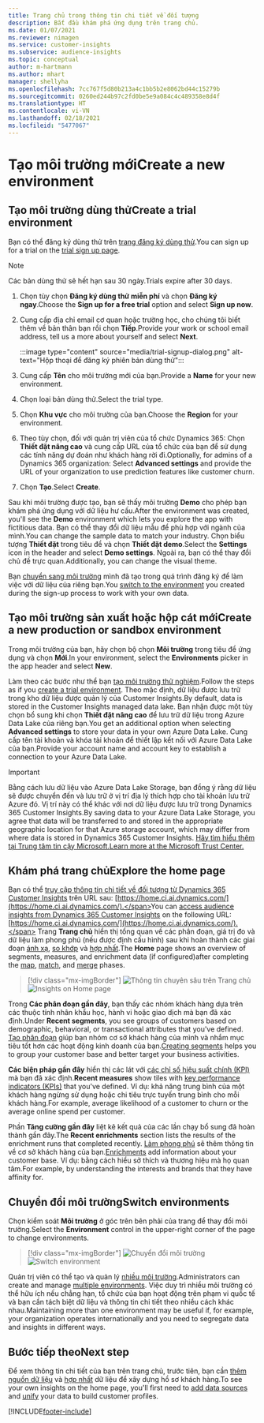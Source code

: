 ```yaml
---
title: Trang chủ trong thông tin chi tiết về đối tượng
description: Bắt đầu khám phá ứng dụng trên trang chủ.
ms.date: 01/07/2021
ms.reviewer: nimagen
ms.service: customer-insights
ms.subservice: audience-insights
ms.topic: conceptual
author: m-hartmann
ms.author: mhart
manager: shellyha
ms.openlocfilehash: 7cc767f5d80b213a4c1bb5b2e8062bd44c15279b
ms.sourcegitcommit: 0260ed244b97c2fd0be5e9a084c4c489358e8d4f
ms.translationtype: HT
ms.contentlocale: vi-VN
ms.lasthandoff: 02/18/2021
ms.locfileid: "5477067"
---
```

# <a name="create-a-new-environment"></a><span data-ttu-id="56b58-103">Tạo môi trường mới</span><span class="sxs-lookup"><span data-stu-id="56b58-103">Create a new environment</span></span>

## <a name="create-a-trial-environment"></a><span data-ttu-id="56b58-104">Tạo môi trường dùng thử</span><span class="sxs-lookup"><span data-stu-id="56b58-104">Create a trial environment</span></span>

<span data-ttu-id="56b58-105">Bạn có thể đăng ký dùng thử trên [trang đăng ký dùng thử](https://dynamics.microsoft.com/get-started/free-trial/?appname=customerinsights).</span><span class="sxs-lookup"><span data-stu-id="56b58-105">You can sign up for a trial on the [trial sign up page](https://dynamics.microsoft.com/get-started/free-trial/?appname=customerinsights).</span></span> 

> [!NOTE]
> <span data-ttu-id="56b58-106">Các bản dùng thử sẽ hết hạn sau 30 ngày.</span><span class="sxs-lookup"><span data-stu-id="56b58-106">Trials expire after 30 days.</span></span>

1. <span data-ttu-id="56b58-107">Chọn tùy chọn **Đăng ký dùng thử miễn phí** và chọn **Đăng ký ngay**.</span><span class="sxs-lookup"><span data-stu-id="56b58-107">Choose the **Sign up for a free trial** option and select **Sign up now**.</span></span>

1. <span data-ttu-id="56b58-108">Cung cấp địa chỉ email cơ quan hoặc trường học, cho chúng tôi biết thêm về bản thân bạn rồi chọn **Tiếp**.</span><span class="sxs-lookup"><span data-stu-id="56b58-108">Provide your work or school email address, tell us a more about yourself and select **Next**.</span></span>

   :::image type="content" source="media/trial-signup-dialog.png" alt-text="Hộp thoại để đăng ký phiên bản dùng thử":::

1. <span data-ttu-id="56b58-110">Cung cấp **Tên** cho môi trường mới của bạn.</span><span class="sxs-lookup"><span data-stu-id="56b58-110">Provide a **Name** for your new environment.</span></span> 

1. <span data-ttu-id="56b58-111">Chọn loại bản dùng thử.</span><span class="sxs-lookup"><span data-stu-id="56b58-111">Select the trial type.</span></span>

1. <span data-ttu-id="56b58-112">Chọn **Khu vực** cho môi trường của bạn.</span><span class="sxs-lookup"><span data-stu-id="56b58-112">Choose the **Region** for your environment.</span></span>

1. <span data-ttu-id="56b58-113">Theo tùy chọn, đối với quản trị viên của tổ chức Dynamics 365: Chọn **Thiết đặt nâng cao** và cung cấp URL của tổ chức của bạn để sử dụng các tính năng dự đoán như khách hàng rời đi.</span><span class="sxs-lookup"><span data-stu-id="56b58-113">Optionally, for admins of a Dynamics 365 organization: Select **Advanced settings** and provide the URL of your organization to use prediction features like customer churn.</span></span>

1. <span data-ttu-id="56b58-114">Chọn **Tạo**.</span><span class="sxs-lookup"><span data-stu-id="56b58-114">Select **Create**.</span></span> 

<span data-ttu-id="56b58-115">Sau khi môi trường được tạo, bạn sẽ thấy môi trường **Demo** cho phép bạn khám phá ứng dụng với dữ liệu hư cấu.</span><span class="sxs-lookup"><span data-stu-id="56b58-115">After the environment was created, you'll see the **Demo** environment which lets you explore the app with fictitious data.</span></span> <span data-ttu-id="56b58-116">Bạn có thể thay đổi dữ liệu mẫu để phù hợp với ngành của mình.</span><span class="sxs-lookup"><span data-stu-id="56b58-116">You can change the sample data to match your industry.</span></span> <span data-ttu-id="56b58-117">Chọn biểu tượng **Thiết đặt** trong tiêu đề và chọn **Thiết đặt demo**.</span><span class="sxs-lookup"><span data-stu-id="56b58-117">Select the **Settings** icon in the header and select **Demo settings**.</span></span> <span data-ttu-id="56b58-118">Ngoài ra, bạn có thể thay đổi chủ đề trực quan.</span><span class="sxs-lookup"><span data-stu-id="56b58-118">Additionally, you can change the visual theme.</span></span> 

<span data-ttu-id="56b58-119">Bạn [chuyển sang môi trường](#switch-environments) mình đã tạo trong quá trình đăng ký để làm việc với dữ liệu của riêng bạn.</span><span class="sxs-lookup"><span data-stu-id="56b58-119">You [switch to the environment](#switch-environments) you created during the sign-up process to work with your own data.</span></span>

## <a name="create-a-new-production-or-sandbox-environment"></a><span data-ttu-id="56b58-120">Tạo môi trường sản xuất hoặc hộp cát mới</span><span class="sxs-lookup"><span data-stu-id="56b58-120">Create a new production or sandbox environment</span></span>

<span data-ttu-id="56b58-121">Trong môi trường của bạn, hãy chọn bộ chọn **Môi trường** trong tiêu đề ứng dụng và chọn **Mới**.</span><span class="sxs-lookup"><span data-stu-id="56b58-121">In your environment, select the **Environments** picker in the app header and select **New**.</span></span>

<span data-ttu-id="56b58-122">Làm theo các bước như thể bạn [tạo môi trường thử nghiệm](#create-a-trial-environment).</span><span class="sxs-lookup"><span data-stu-id="56b58-122">Follow the steps as if you [create a trial environment](#create-a-trial-environment).</span></span> <span data-ttu-id="56b58-123">Theo mặc định, dữ liệu được lưu trữ trong kho dữ liệu được quản lý của Customer Insights.</span><span class="sxs-lookup"><span data-stu-id="56b58-123">By default, data is stored in the Customer Insights managed data lake.</span></span> <span data-ttu-id="56b58-124">Bạn nhận được một tùy chọn bổ sung khi chọn **Thiết đặt nâng cao** để lưu trữ dữ liệu trong Azure Data Lake của riêng bạn.</span><span class="sxs-lookup"><span data-stu-id="56b58-124">You get an additional option when selecting **Advanced settings** to store your data in your own Azure Data Lake.</span></span> <span data-ttu-id="56b58-125">Cung cấp tên tài khoản và khóa tài khoản để thiết lập kết nối với Azure Data Lake của bạn.</span><span class="sxs-lookup"><span data-stu-id="56b58-125">Provide your account name and account key to establish a connection to your Azure Data Lake.</span></span> 

> [!IMPORTANT]
> <span data-ttu-id="56b58-126">Bằng cách lưu dữ liệu vào Azure Data Lake Storage, bạn đồng ý rằng dữ liệu sẽ được chuyển đến và lưu trữ ở vị trí địa lý thích hợp cho tài khoản lưu trữ Azure đó. Vị trí này có thể khác với nơi dữ liệu được lưu trữ trong Dynamics 365 Customer Insights.</span><span class="sxs-lookup"><span data-stu-id="56b58-126">By saving data to your Azure Data Lake Storage, you agree that data will be transferred to and stored in the appropriate geographic location for that Azure storage account, which may differ from where data is stored in Dynamics 365 Customer Insights.</span></span> [<span data-ttu-id="56b58-127">Hãy tìm hiểu thêm tại Trung tâm tin cậy Microsoft.</span><span class="sxs-lookup"><span data-stu-id="56b58-127">Learn more at the Microsoft Trust Center.</span></span>](https://www.microsoft.com/trust-center)

## <a name="explore-the-home-page"></a><span data-ttu-id="56b58-128">Khám phá trang chủ</span><span class="sxs-lookup"><span data-stu-id="56b58-128">Explore the home page</span></span>

<span data-ttu-id="56b58-129">Bạn có thể [truy cập thông tin chi tiết về đối tượng từ Dynamics 365 Customer Insights](https://home.ci.ai.dynamics.com/) trên URL sau: [https://home.ci.ai.dynamics.com/](https://home.ci.ai.dynamics.com/).</span><span class="sxs-lookup"><span data-stu-id="56b58-129">You can [access audience insights from Dynamics 365 Customer Insights](https://home.ci.ai.dynamics.com/) on the following URL: [https://home.ci.ai.dynamics.com/](https://home.ci.ai.dynamics.com/).</span></span>
<span data-ttu-id="56b58-130">Trang **Trang chủ** hiển thị tổng quan về các phân đoạn, giá trị đo và dữ liệu làm phong phú (nếu được định cấu hình) sau khi hoàn thành các giai đoạn [ánh xạ](map-entities.md), [so khớp](match-entities.md) và [hợp nhất](merge-entities.md).</span><span class="sxs-lookup"><span data-stu-id="56b58-130">The **Home** page shows an overview of segments, measures, and enrichment data (if configured)after completing the [map](map-entities.md), [match](match-entities.md), and [merge](merge-entities.md) phases.</span></span>

> [!div class="mx-imgBorder"] 
> <span data-ttu-id="56b58-131">![Thông tin chuyên sâu trên Trang chủ](media/home-page-insights.png "Thông tin chuyên sâu trên Trang chủ")</span><span class="sxs-lookup"><span data-stu-id="56b58-131">![Insights on Home page](media/home-page-insights.png "Insights on Home page")</span></span>

<span data-ttu-id="56b58-132">Trong **Các phân đoạn gần đây**, bạn thấy các nhóm khách hàng dựa trên các thuộc tính nhân khẩu học, hành vi hoặc giao dịch mà bạn đã xác định.</span><span class="sxs-lookup"><span data-stu-id="56b58-132">Under **Recent segments**, you see groups of customers based on demographic, behavioral, or transactional attributes that you've defined.</span></span> <span data-ttu-id="56b58-133">[Tạo phân đoạn](segments.md) giúp bạn nhóm cơ sở khách hàng của mình và nhắm mục tiêu tốt hơn các hoạt động kinh doanh của bạn.</span><span class="sxs-lookup"><span data-stu-id="56b58-133">[Creating segments](segments.md) helps you to group your customer base and better target your business activities.</span></span>

<span data-ttu-id="56b58-134">**Các biện pháp gần đây** hiển thị các lát với [các chỉ số hiệu suất chính (KPI)](measures.md) mà bạn đã xác định.</span><span class="sxs-lookup"><span data-stu-id="56b58-134">**Recent measures** show tiles with [key performance indicators (KPIs)](measures.md) that you've defined.</span></span> <span data-ttu-id="56b58-135">Ví dụ: khả năng trung bình của một khách hàng ngừng sử dụng hoặc chi tiêu trực tuyến trung bình cho mỗi khách hàng.</span><span class="sxs-lookup"><span data-stu-id="56b58-135">For example, average likelihood of a customer to churn or the average online spend per customer.</span></span>

<span data-ttu-id="56b58-136">Phần **Tăng cường gần đây** liệt kê kết quả của các lần chạy bổ sung đã hoàn thành gần đây.</span><span class="sxs-lookup"><span data-stu-id="56b58-136">The **Recent enrichments** section lists the results of the enrichment runs that completed recently.</span></span> <span data-ttu-id="56b58-137">[Làm phong phú](enrichment-hub.md) sẽ thêm thông tin về cơ sở khách hàng của bạn.</span><span class="sxs-lookup"><span data-stu-id="56b58-137">[Enrichments](enrichment-hub.md) add information about your customer base.</span></span> <span data-ttu-id="56b58-138">Ví dụ: bằng cách hiểu sở thích và thương hiệu mà họ quan tâm.</span><span class="sxs-lookup"><span data-stu-id="56b58-138">For example, by understanding the interests and brands that they have affinity for.</span></span>

## <a name="switch-environments"></a><span data-ttu-id="56b58-139">Chuyển đổi môi trường</span><span class="sxs-lookup"><span data-stu-id="56b58-139">Switch environments</span></span>

<span data-ttu-id="56b58-140">Chọn kiểm soát **Môi trường** ở góc trên bên phải của trang để thay đổi môi trường.</span><span class="sxs-lookup"><span data-stu-id="56b58-140">Select the **Environment** control in the upper-right corner of the page to change environments.</span></span>

> [!div class="mx-imgBorder"] 
> <span data-ttu-id="56b58-141">![Chuyển đổi môi trường](media/home-page-environment-switcher.png "Chuyển đổi môi trường")</span><span class="sxs-lookup"><span data-stu-id="56b58-141">![Switch environment](media/home-page-environment-switcher.png "Switch environment")</span></span>

<span data-ttu-id="56b58-142">Quản trị viên có thể tạo và quản lý [nhiều môi trường](manage-environments.md).</span><span class="sxs-lookup"><span data-stu-id="56b58-142">Administrators can create and manage [multiple environments](manage-environments.md).</span></span> <span data-ttu-id="56b58-143">Việc duy trì nhiều môi trường có thể hữu ích nếu chẳng hạn, tổ chức của bạn hoạt động trên phạm vi quốc tế và bạn cần tách biệt dữ liệu và thông tin chi tiết theo nhiều cách khác nhau.</span><span class="sxs-lookup"><span data-stu-id="56b58-143">Maintaining more than one environment may be useful if, for example, your organization operates internationally and you need to segregate data and insights in different ways.</span></span>

## <a name="next-step"></a><span data-ttu-id="56b58-144">Bước tiếp theo</span><span class="sxs-lookup"><span data-stu-id="56b58-144">Next step</span></span>

<span data-ttu-id="56b58-145">Để xem thông tin chi tiết của bạn trên trang chủ, trước tiên, bạn cần [thêm nguồn dữ liệu](data-sources.md) và [hợp nhất](data-unification.md) dữ liệu để xây dựng hồ sơ khách hàng.</span><span class="sxs-lookup"><span data-stu-id="56b58-145">To see your own insights on the home page, you'll first need to [add data sources](data-sources.md) and [unify](data-unification.md) your data to build customer profiles.</span></span>


[!INCLUDE[footer-include](../includes/footer-banner.md)]